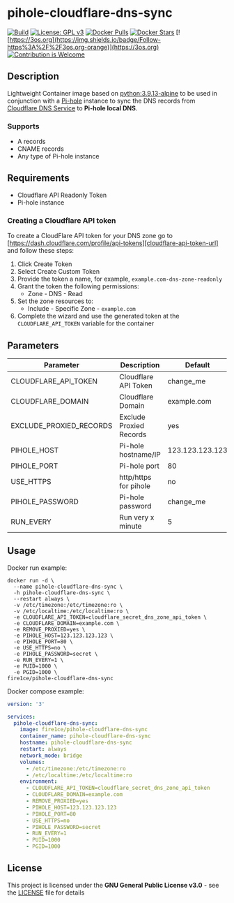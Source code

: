 # pihole-cloudflare-dns-sync

[![Build](https://github.com/fire1ce/pihole-cloudflare-dns-sync/actions/workflows/ci.yml/badge.svg)](https://github.com/fire1ce/pihole-cloudflare-dns-sync/actions/workflows/ci.yml) [![License: GPL v3](https://img.shields.io/badge/License-GPLv3-blue.svg)](https://www.gnu.org/licenses/gpl-3.0) [![Docker Pulls](https://img.shields.io/docker/pulls/fire1ce/pihole-cloudflare-dns-sync.svg)](https://hub.docker.com/r/fire1ce/pihole-cloudflare-dns-sync) [![Docker Stars](https://img.shields.io/docker/stars/fire1ce/pihole-cloudflare-dns-sync.svg)](https://hub.docker.com/r/fire1ce/pihole-cloudflare-dns-sync) [![https://3os.org](https://img.shields.io/badge/Follow-https%3A%2F%2F3os.org-orange)](https://3os.org) [![Contribution is Welcome](https://img.shields.io/badge/Contribution%20Is-Welcomed-brightgreen)](https://github.com/fire1ce/pihole-cloudflare-dns-sync)

## Description

Lightweight Container image based on [python:3.9.13-alpine][docker-hub-python-url] to be used in conjunction with a [Pi-hole][pi-hole-net-url] instance to sync the DNS records from [Cloudflare DNS Service][cloudflare-url] to **Pi-hole local DNS**.

### Supports

- A records
- CNAME records
- Any type of Pi-hole instance

## Requirements

- Cloudflare API Readonly Token
- Pi-hole instance

### Creating a Cloudflare API token

To create a CloudFlare API token for your DNS zone go to [https://dash.cloudflare.com/profile/api-tokens][cloudflare-api-token-url] and follow these steps:

1. Click Create Token
2. Select Create Custom Token
3. Provide the token a name, for example, `example.com-dns-zone-readonly`
4. Grant the token the following permissions:
   - Zone - DNS - Read
5. Set the zone resources to:
   - Include - Specific Zone - `example.com`
6. Complete the wizard and use the generated token at the `CLOUDFLARE_API_TOKEN` variable for the container

## Parameters

| Parameter               | Description             | Default         | Type    | Required |
| ----------------------- | ----------------------- | --------------- | ------- | -------- |
| CLOUDFLARE_API_TOKEN    | Cloudflare API Token    | change_me       | string  | Yes      |
| CLOUDFLARE_DOMAIN       | Cloudflare Domain       | example.com     | string  | Yes      |
| EXCLUDE_PROXIED_RECORDS | Exclude Proxied Records | yes             | string  | Yes      |
| PIHOLE_HOST             | Pi-hole hostname/IP     | 123.123.123.123 | string  | Yes      |
| PIHOLE_PORT             | Pi-hole port            | 80              | integer | Yes      |
| USE_HTTPS               | http/https for pihole   | no              | string  | Yes      |
| PIHOLE_PASSWORD         | Pi-hole password        | change_me       | string  | Yes      |
| RUN_EVERY               | Run very x minute       | 5               | integer | Yes      |

## Usage

Docker run example:

```shell
docker run -d \
  --name pihole-cloudflare-dns-sync \
  -h pihole-cloudflare-dns-sync \
  --restart always \
  -v /etc/timezone:/etc/timezone:ro \
  -v /etc/localtime:/etc/localtime:ro \
  -e CLOUDFLARE_API_TOKEN=cloudflare_secret_dns_zone_api_token \
  -e CLOUDFLARE_DOMAIN=example.com \
  -e REMOVE_PROXIED=yes \
  -e PIHOLE_HOST=123.123.123.123 \
  -e PIHOLE_PORT=80 \
  -e USE_HTTPS=no \
  -e PIHOLE_PASSWORD=secret \
  -e RUN_EVERY=1 \
  -e PUID=1000 \
  -e PGID=1000 \
fire1ce/pihole-cloudflare-dns-sync
```

Docker compose example:

```yml
version: '3'

services:
  pihole-cloudflare-dns-sync:
    image: fire1ce/pihole-cloudflare-dns-sync
    container_name: pihole-cloudflare-dns-sync
    hostname: pihole-cloudflare-dns-sync
    restart: always
    network_mode: bridge
    volumes:
      - /etc/timezone:/etc/timezone:ro
      - /etc/localtime:/etc/localtime:ro
    environment:
      - CLOUDFLARE_API_TOKEN=cloudflare_secret_dns_zone_api_token
      - CLOUDFLARE_DOMAIN=example.com
      - REMOVE_PROXIED=yes
      - PIHOLE_HOST=123.123.123.123
      - PIHOLE_PORT=80
      - USE_HTTPS=no
      - PIHOLE_PASSWORD=secret
      - RUN_EVERY=1
      - PUID=1000
      - PGID=1000
```

## License

This project is licensed under the **GNU General Public License v3.0** - see the [LICENSE][license-url] file for details

<!-- appendices -->

<!-- urls -->

[pi-hole-net-url]: https://pi-hole.net/ 'Pi-hole Website'
[cloudflare-url]: https://www.cloudflare.com/ 'Cloudflare Website'
[cloudflare-api-token-url]: https://dash.cloudflare.com/profile/api-tokens 'Cloudflare API Token'
[docker-hub-python-url]: https://hub.docker.com/_/python?tab=tags 'Docker Hub Python'
[license-url]: https://github.com/fire1ce/pihole-cloudflare-dns-sync/blob/main/LICENSE.md 'LICENSE'

<!-- end appendices -->
